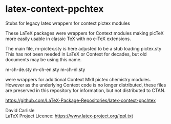 # latex-context-ppchtex

Stubs for legacy latex wrappers for context pictex modules

These LaTeX packages were wrappers for Context modules making
picTeX more easily usable in classic TeX with no e-TeX extensions.


The main file, m-pictex.sty is here adjusted to be a stub loading
pictex.sty 
This has not been needed in LaTeX or Context for decades, but
old documents may be using this name.


m-ch-de.sty m-ch-en.sty m-ch-nl.sty

were wrappers for additional Context MkII pictex chemistry
modules. However as the underlying Context code is no longer
distributed, these files are preserved in this repository for
information, but not distributed to CTAN.


https://github.com/LaTeX-Package-Repositories/latex-context-ppchtex


David Carlisle  
LaTeX Project Licence: https://www.latex-project.org/lppl.txt





